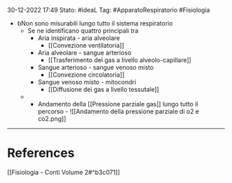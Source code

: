 30-12-2022 17:49
Stato: #ideaL 
Tag: #ApparatoRespiratorio #Fisiologia 

-  bNon sono misurabili lungo tutto il sistema respiratorio
    - Se ne identificano quattro principali tra
        - Aria inspirata - aria alveolare
            - [[Convezione ventilatoria]]
        - Aria alveolare - sangue arterioso
            - [[Trasferimento dei gas a livello alveolo-capillare]]
        - Sangue arterioso - sangue venoso misto
            - [[Convezione circolatoria]]
        - Sangue venoso misto - mitocondri
            - [[Diffusione dei gas a livello tessutale]]
    -    - Andamento della [[Pressione parziale gas]] lungo tutto il percorso 
        - ![[Andamento della pressione parziale di o2 e co2.png]]
---
# References 
[[Fisiologia  - Conti Volume 2#^b3c071]]

